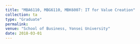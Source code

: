 ```yaml
---
title: "MBA6110, MBG6110, MBK6007: IT for Value Creation"
collection: ta
type: "Graduate"
permalink: 
venue: "School of Business, Yonsei University"
date: 2018-03-01
---
```

